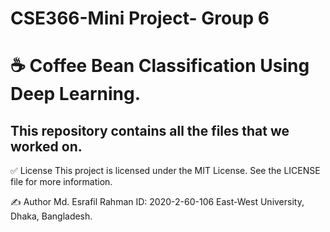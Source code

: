 # CSE366-Mini Project- Group 6

# ☕ Coffee Bean Classification Using Deep Learning.

This repository contains all the files that we worked on.
---


✅ License
This project is licensed under the MIT License. See the LICENSE file for more information.

✍️ Author
Md. Esrafil Rahman
ID: 2020-2-60-106
East-West University, Dhaka, Bangladesh.

